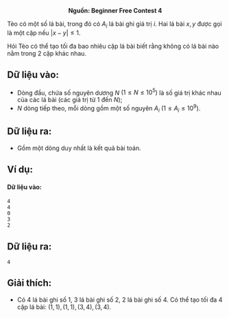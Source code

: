 **<center>Nguồn: Beginner Free Contest 4</center>**

Tèo có một số lá bài, trong đó có $A_i$ lá bài ghi giá trị $i$. Hai lá bài $x, y$ được gọi là một cặp nếu $|x − y| ≤ 1$.

Hỏi Tèo có thể tạo tối đa bao nhiêu cặp lá bài biết rằng không có lá bài nào nằm trong $2$ cặp khác nhau.

## Dữ liệu vào:
- Dòng đầu, chứa số nguyên dương $N$ $(1 ≤ N ≤ 10^5)$ là số giá trị khác nhau của các lá bài (các giá trị từ $1$ đến $N$);
- $N$ dòng tiếp theo, mỗi dòng gồm một số nguyên $A_i$ $(1 ≤ A_i ≤ 10^9)$.

## Dữ liệu ra:
- Gồm một dòng duy nhất là kết quả bài toán.

## Ví dụ:
#### Dữ liệu vào:
```
4
4
0
3
2
```

## Dữ liệu ra:
```
4
```

## Giải thích:
- Có $4$ lá bài ghi số $1$, $3$ lá bài ghi số $2$, $2$ lá bài ghi số $4$. Có thể tạo tối đa $4$ cặp lá bài: $(1, 1), (1, 1), (3, 4), (3, 4)$.